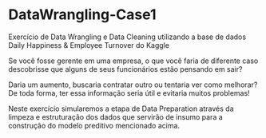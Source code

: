 # DataWrangling-Case1
Exercício de Data Wrangling e Data Cleaning utilizando a base de dados Daily Happiness &amp; Employee Turnover do Kaggle

Se você fosse gerente em uma empresa, o que você faria de diferente caso descobrisse que alguns de seus funcionários estão pensando em sair? 

Daria um aumento, buscaria contratar outro ou tentaria ver como melhorar? De toda forma, ter essa informação seria útil e evitaria muitos problemas!

Neste exercício simularemos a etapa de Data Preparation através da limpeza e estruturação dos dados que servirão de insumo para a construção do modelo preditivo mencionado acima.
